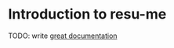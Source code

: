 # Introduction to resu-me

TODO: write [great documentation](http://jacobian.org/writing/what-to-write/)
